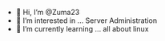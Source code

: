 - 👋 Hi, I’m @Zuma23
- 👀 I’m interested in ... Server Administration
- 🌱 I’m currently learning ... all about linux


<!---
Zuma23/Zuma23 is a ✨ special ✨ repository because its `README.md` (this file) appears on your GitHub profile.
You can click the Preview link to take a look at your changes.
--->
